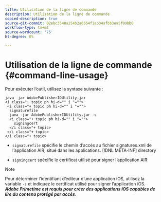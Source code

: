 ```yaml
---
title: Utilisation de la ligne de commande
description: Utilisation de la ligne de commande
copied-description: true
source-git-commit: 02ebc3548a254b2a6554f1ab34afbb3ea5f09bb8
workflow-type: tm+mt
source-wordcount: '75'
ht-degree: 0%

---
```


# Utilisation de la ligne de commande {#command-line-usage}

Pour exécuter l’outil, utilisez la syntaxe suivante :

```
java -jar AdobePublisherIDUtility.jar 
<i class="+ topic ph hi-d="" i "="">
 <i class="+ topic ph hi-d="" i "="">
  signaturefile 
  java -jar AdobePublisherIDUtility.jar -s 
  <i class="+ topic ph hi-d="" i "="">
    signingcert
  </i class="+ topic>
 </i class="+ topic>
</i class="+ topic>
```

* `signaturefile` spécifie le chemin d’accès au fichier signatures.xml de l’application AIR, situé dans les applications. [!DNL META-INF] directory

* `signingcert` spécifie le certificat utilisé pour signer l’application AIR

>[!NOTE]
>
>Pour déterminer l’identifiant d’éditeur d’une application iOS, utilisez la variable `-s` et indiquez le certificat utilisé pour signer l’application iOS. ***Adobe Primetime est requis pour créer des applications iOS capables de lire du contenu protégé par accès***.
